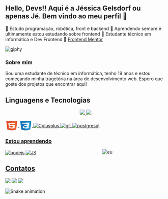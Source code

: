 ## Hello, Devs!! Aqui é a Jéssica Gelsdorf ou apenas Jé. Bem vindo ao meu perfil 🤍

🎡 Estudo programação, robótica, front e backend 
🌼 Aprendendo sempre e ultimamente estou estudando sobre frontend
🦋 Estudante técnico em informática e Dev Frontend
🍏 <a href="https://www.frontendmentor.io/profile/mejessica">Frontend Mentor</a>
  
![giphy](https://github.com/mejessica/mejessica/assets/82670472/7a0d8a5d-62fc-4688-9713-b3342caebd5a)

### Sobre mim
  Sou uma estudante de técnico em informática, tenho 19 anos e estou começando minha tragetória na área de desenvolvimento web. Espero que goste dos projetos que encontrar aqui!
  
  ## Linguagens e Tecnologias

 <div align="center">
  <a href="https://github.com/mejessica">
  <img height="160em" src="https://github-readme-stats.vercel.app/api/top-langs/?username=mejessica&layout=compact&langs_count=7&theme=dracula"/>
  <img height="160em" src="https://github-readme-stats.vercel.app/api?username=mejessica&show_icons=true&theme=dracula&include_all_commits=true&count_private=true"/>
</div>  
   
<div style="display: inline_block"><br>
  <img align="center" alt="HTML" height="30" width="40" src="https://raw.githubusercontent.com/devicons/devicon/master/icons/html5/html5-original.svg">
  <img align="center" alt="CSS" height="30" width="40" src="https://raw.githubusercontent.com/devicons/devicon/master/icons/css3/css3-original.svg">
  <img align="center" alt="Cplusplus" height="30" width="40" src="https://cdn.jsdelivr.net/gh/devicons/devicon/icons/cplusplus/cplusplus-original.svg" />
  <img align="center" alt="git" height="30" width="40" src="https://cdn.jsdelivr.net/gh/devicons/devicon/icons/git/git-original.svg" />
  <img align="center" alt="postgresql" height="30" width="40" src="https://cdn.jsdelivr.net/gh/devicons/devicon/icons/postgresql/postgresql-original.svg" />
          
  ### Estou aprendendo
  <img align="center" alt="nodejs" height="30" width="40" src="https://cdn.jsdelivr.net/gh/devicons/devicon/icons/nodejs/nodejs-original.svg" />     
   <img align="center" alt="JS" height="30" width="40" src="https://cdn.jsdelivr.net/gh/devicons/devicon/icons/javascript/javascript-original.svg" />
   <img align="right" alt="eu" width="200" src="https://cdn.discordapp.com/attachments/883391380930576414/1110643902949638351/octocat-1684868334477.png" />
  

  
</div> 
 
   
  ## Contatos
<div> 

   <a href="https://instagram.com/mejessica_" target="_blank"><img src="https://img.shields.io/badge/-Instagram-%23E4405F?style=for-the-badge&logo=instagram&logoColor=white" target="_blank"></a>
  <a href = "mailto:jegelsdorf@gmail.com"><img src="https://img.shields.io/badge/-Gmail-%23333?style=for-the-badge&logo=gmail&logoColor=white" target="_blank"></a>
  <a href="https://www.linkedin.com/in/jessica-gelsdorf-a0538322b/" target="_blank"><img src="https://img.shields.io/badge/-LinkedIn-%230077B5?style=for-the-badge&logo=linkedin&logoColor=white" target="_blank"></a> 

   ![Snake animation](https://github.com/mejessica/mejessica/blob/output/github-contribution-grid-snake.svg)
 
</div>
